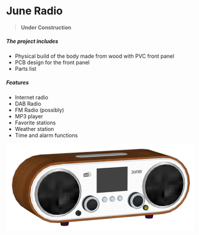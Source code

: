 # June Radio

> **Under Construction**

##### The project includes
* Physical build of the body made from wood with PVC front panel
* PCB design for the front panel
* Parts list

##### Features
* Internet radio
* DAB Radio
* FM Radio (possibly)
* MP3 player
* Favorite stations
* Weather station
* Time and alarm functions

[![June Radio Mockup](assets/images/JuneRadioMockup.png?raw=true "June Radio Mockup")](https://3dwarehouse.sketchup.com/model/984058bb-3412-4a1c-b554-9959f23d31b7/June-Radio)
